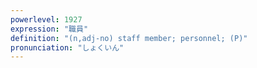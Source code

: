 ```yaml
---
powerlevel: 1927
expression: "職員"
definition: "(n,adj-no) staff member; personnel; (P)"
pronunciation: "しょくいん"
---
```

